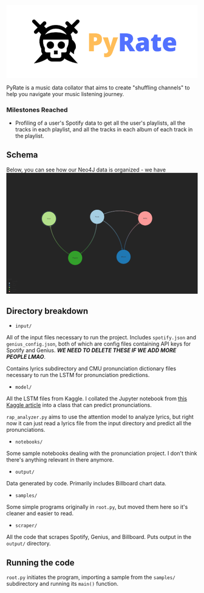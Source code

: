 ![Cover](static/cover.png)

PyRate is a music data collator that aims to create "shuffling channels" to help you navigate your music listening journey. 

### Milestones Reached
- Profiling of a user's Spotify data to get all the user's playlists, all the tracks in each playlist, and all the tracks in each album of each track in the playlist.

## Schema
Below, you can see how our Neo4J data is organized - we have 
![Schema](static/schema.png)


## Directory breakdown
- <code>input/</code>

All of the input files necessary to run the project. Includes <code>spotify.json</code> and <code>genius_config.json</code>, both of which are config files containing API keys for Spotify and Genius. ***WE NEED TO DELETE THESE IF WE ADD MORE PEOPLE LMAO***. 

Contains lyrics subdirectory and CMU pronunciation dictionary files necessary to run the LSTM for pronunciation predictions.

-  <code>model/</code>

All the LSTM files from Kaggle. I collated the Jupyter notebook from [this Kaggle article](https://www.kaggle.com/reppic/predicting-english-pronunciations) into a class that can predict pronunciations.

<code>rap_analyzer.py</code> aims to use the attention model to analyze lyrics, but right now it can just read a lyrics file from the input directory and predict all the pronunciations.

- <code>notebooks/</code>

Some sample notebooks dealing with the pronunciation project. I don't think there's anything relevant in there anymore.

- <code>output/</code>

Data generated by code. Primarily includes Billboard chart data.

- <code>samples/</code>

Some simple programs originally in <code>root.py</code>, but moved them here so it's cleaner and easier to read.

- <code>scraper/</code>

All the code that scrapes Spotify, Genius, and Billboard. Puts output in the <code>output/</code> directory.

## Running the code

<code>root.py</code> initiates the program, importing a sample from the <code>samples/</code> subdirectory and running its <code>main()</code> function. 